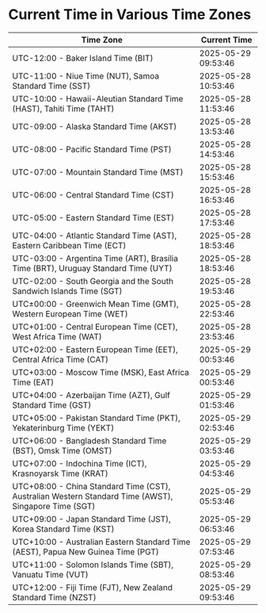 # Current Time in Various Time Zones

| Time Zone | Current Time |
|-----------|--------------|
| UTC-12:00 - Baker Island Time (BIT) | 2025-05-29 09:53:46 |
| UTC-11:00 - Niue Time (NUT), Samoa Standard Time (SST) | 2025-05-28 10:53:46 |
| UTC-10:00 - Hawaii-Aleutian Standard Time (HAST), Tahiti Time (TAHT) | 2025-05-28 11:53:46 |
| UTC-09:00 - Alaska Standard Time (AKST) | 2025-05-28 13:53:46 |
| UTC-08:00 - Pacific Standard Time (PST) | 2025-05-28 14:53:46 |
| UTC-07:00 - Mountain Standard Time (MST) | 2025-05-28 15:53:46 |
| UTC-06:00 - Central Standard Time (CST) | 2025-05-28 16:53:46 |
| UTC-05:00 - Eastern Standard Time (EST) | 2025-05-28 17:53:46 |
| UTC-04:00 - Atlantic Standard Time (AST), Eastern Caribbean Time (ECT) | 2025-05-28 18:53:46 |
| UTC-03:00 - Argentina Time (ART), Brasília Time (BRT), Uruguay Standard Time (UYT) | 2025-05-28 18:53:46 |
| UTC-02:00 - South Georgia and the South Sandwich Islands Time (SGT) | 2025-05-28 19:53:46 |
| UTC±00:00 - Greenwich Mean Time (GMT), Western European Time (WET) | 2025-05-28 22:53:46 |
| UTC+01:00 - Central European Time (CET), West Africa Time (WAT) | 2025-05-28 23:53:46 |
| UTC+02:00 - Eastern European Time (EET), Central Africa Time (CAT) | 2025-05-29 00:53:46 |
| UTC+03:00 - Moscow Time (MSK), East Africa Time (EAT) | 2025-05-29 00:53:46 |
| UTC+04:00 - Azerbaijan Time (AZT), Gulf Standard Time (GST) | 2025-05-29 01:53:46 |
| UTC+05:00 - Pakistan Standard Time (PKT), Yekaterinburg Time (YEKT) | 2025-05-29 02:53:46 |
| UTC+06:00 - Bangladesh Standard Time (BST), Omsk Time (OMST) | 2025-05-29 03:53:46 |
| UTC+07:00 - Indochina Time (ICT), Krasnoyarsk Time (KRAT) | 2025-05-29 04:53:46 |
| UTC+08:00 - China Standard Time (CST), Australian Western Standard Time (AWST), Singapore Time (SGT) | 2025-05-29 05:53:46 |
| UTC+09:00 - Japan Standard Time (JST), Korea Standard Time (KST) | 2025-05-29 06:53:46 |
| UTC+10:00 - Australian Eastern Standard Time (AEST), Papua New Guinea Time (PGT) | 2025-05-29 07:53:46 |
| UTC+11:00 - Solomon Islands Time (SBT), Vanuatu Time (VUT) | 2025-05-29 08:53:46 |
| UTC+12:00 - Fiji Time (FJT), New Zealand Standard Time (NZST) | 2025-05-29 09:53:46 |
